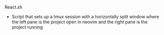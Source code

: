 React.sh
- Script that sets up a tmux session with a horizontally split window where the left pane is the project open in neovim and the right pane is the project running
